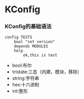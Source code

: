 # KConfig

### KConfig的基础语法
```
config TESTS
	bool "set version"
	depends MODULES
	help
		ok,this is test
```
- bool:布尔
- tristate:三态（内建，模块，移除）
- string:字符串
- hex:十六进制
- int:整形
